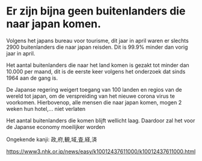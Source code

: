 # Er zijn bijna geen buitenlanders die naar japan komen.

Volgens het japans bureau voor tourisme, dit jaar in april waren er slechts 2900 buitenlanders die naar japan reisden.  Dit is 99.9% minder dan vorig jaar in april.

Het aantal buitenlanders die naar het land komen is gezakt tot minder dan 10.000 per maand, dit is de eerste keer volgens het onderzoek dat sinds 1964 aan de gang is.

De Japanse regering weigert toegang van 100 landen en regios van de wereld tot japan, om de verspreiding van het nieuwe corona virus te voorkomen.
Hierbovenop, alle mensen die naar japan komen, mogen 2 weken hun hotel,... niet verlaten

Het aantal buitenlanders die komen blijft wellicht laag. Daardoor zal het voor de Japanse economy moeilijker worden

Ongekende kanji: 政,府,観,域,査,経,済

<https://www3.nhk.or.jp/news/easy/k10012437611000/k10012437611000.html>
